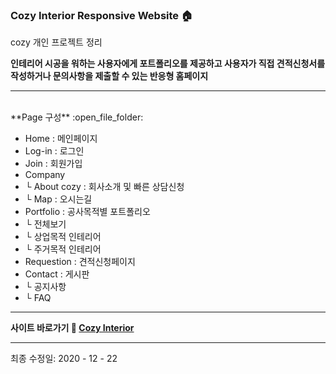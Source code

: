 ### Cozy Interior Responsive Website :house: <br>
cozy 개인 프로젝트 정리 
<br/>

**인테리어 시공을 워하는 사용자에게 포트폴리오를 제공하고 사용자가 직접 견적신청서를 작성하거나 
문의사항을 제출할 수 있는 반응형 홈페이지**
<hr/>
<br/>
**Page 구성** :open_file_folder:

- Home : 메인페이지
- Log-in : 로그인
- Join : 회원가입
- Company 
-  └ About cozy : 회사소개 및 빠른 상담신청
-  └ Map : 오시는길 
-  Portfolio : 공사목적별 포트폴리오
-   └ 전체보기
-   └ 상업목적 인테리어
-   └ 주거목적 인테리어
-  Requestion : 견적신청페이지
-  Contact : 게시판
-   └ 공지사항
-   └ FAQ

---
**사이트 바로가기 :running: [Cozy Interior](http://kechae86.dothome.co.kr/cozy/)** 
<hr/>

최종 수정일: 2020 - 12 - 22